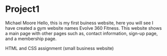 # Project1
Michael Moore 
Hello, this is my first buiness website, here you will see I have created a gym website names Evolve 360 Fitness. This website shows a main page with other pages such as, contact information, sign-up page, and a membership page.



HTML and CSS assignment (small business website)
